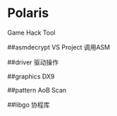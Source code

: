 ﻿# Polaris
Game Hack Tool 

##asmdecrypt VS Project 调用ASM 

##driver 驱动操作 

##graphics DX9 

##pattern AoB Scan 

##libgo 协程库 
